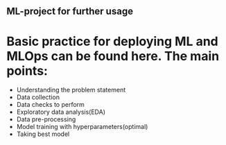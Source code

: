 ## ML-project for further usage 

# Basic practice for deploying ML and MLOps can be found here. The main points:

- Understanding the problem statement
- Data collection
- Data checks to perform
- Exploratory data analysis(EDA)
- Data pre-processing
- Model training with hyperparameters(optimal)
- Taking best model
